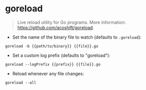 # goreload

> Live reload utility for Go programs.
> More information: <https://github.com/acoshift/goreload>.

- Set the name of the binary file to watch (defaults to `.goreload`):

`goreload -b {{path/to/binary}} {{file}}.go`

- Set a custom log prefix (defaults to "goreload"):

`goreload --logPrefix {{prefix}} {{file}}.go`

- Reload whenever any file changes:

`goreload --all`

